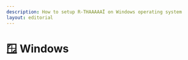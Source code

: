 ```yaml
---
description: How to setup R-THAAAAAÏ on Windows operating system
layout: editorial
---
```


# 🪟 Windows

